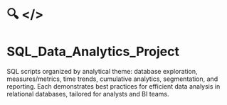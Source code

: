 # 🔍 </>
# SQL_Data_Analytics_Project
SQL scripts organized by analytical theme: database exploration, measures/metrics, time trends, cumulative analytics, segmentation, and reporting. Each demonstrates best practices for efficient data analysis in relational databases, tailored for analysts and BI teams.

